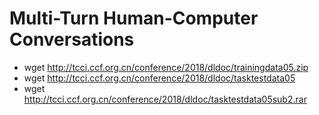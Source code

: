 # Multi-Turn Human-Computer Conversations

- wget http://tcci.ccf.org.cn/conference/2018/dldoc/trainingdata05.zip
- wget http://tcci.ccf.org.cn/conference/2018/dldoc/tasktestdata05
- wget http://tcci.ccf.org.cn/conference/2018/dldoc/tasktestdata05sub2.rar